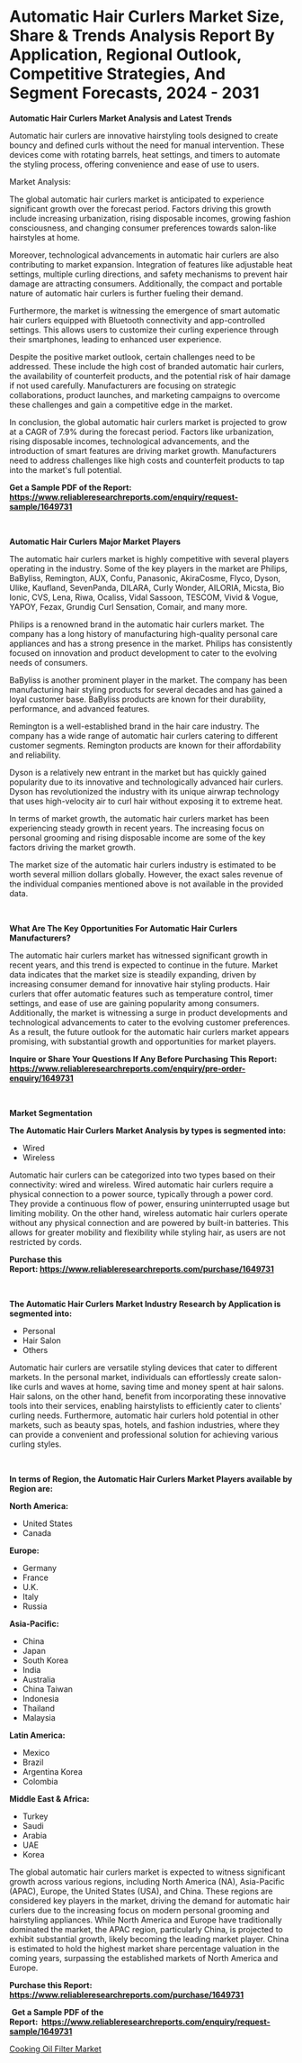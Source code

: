 <p><h1>Automatic Hair Curlers Market Size, Share & Trends Analysis Report By Application, Regional Outlook, Competitive Strategies, And Segment Forecasts, 2024 - 2031</h1></p><p><strong>Automatic Hair Curlers Market Analysis and Latest Trends</strong></p>
<p><p>Automatic hair curlers are innovative hairstyling tools designed to create bouncy and defined curls without the need for manual intervention. These devices come with rotating barrels, heat settings, and timers to automate the styling process, offering convenience and ease of use to users.</p><p>Market Analysis:</p><p>The global automatic hair curlers market is anticipated to experience significant growth over the forecast period. Factors driving this growth include increasing urbanization, rising disposable incomes, growing fashion consciousness, and changing consumer preferences towards salon-like hairstyles at home.</p><p>Moreover, technological advancements in automatic hair curlers are also contributing to market expansion. Integration of features like adjustable heat settings, multiple curling directions, and safety mechanisms to prevent hair damage are attracting consumers. Additionally, the compact and portable nature of automatic hair curlers is further fueling their demand.</p><p>Furthermore, the market is witnessing the emergence of smart automatic hair curlers equipped with Bluetooth connectivity and app-controlled settings. This allows users to customize their curling experience through their smartphones, leading to enhanced user experience.</p><p>Despite the positive market outlook, certain challenges need to be addressed. These include the high cost of branded automatic hair curlers, the availability of counterfeit products, and the potential risk of hair damage if not used carefully. Manufacturers are focusing on strategic collaborations, product launches, and marketing campaigns to overcome these challenges and gain a competitive edge in the market.</p><p>In conclusion, the global automatic hair curlers market is projected to grow at a CAGR of 7.9% during the forecast period. Factors like urbanization, rising disposable incomes, technological advancements, and the introduction of smart features are driving market growth. Manufacturers need to address challenges like high costs and counterfeit products to tap into the market's full potential.</p></p>
<p><strong>Get a Sample PDF of the Report:&nbsp; <a href="https://www.reliableresearchreports.com/enquiry/request-sample/1649731">https://www.reliableresearchreports.com/enquiry/request-sample/1649731</a></strong></p>
<p>&nbsp;</p>
<p><strong>Automatic Hair Curlers Major Market Players</strong></p>
<p><p>The automatic hair curlers market is highly competitive with several players operating in the industry. Some of the key players in the market are Philips, BaByliss, Remington, AUX, Confu, Panasonic, AkiraCosme, Flyco, Dyson, Ulike, Kaufland, SevenPanda, DILARA, Curly Wonder, AILORIA, Micsta, Bio Ionic, CVS, Lena, Riwa, Ocaliss, Vidal Sassoon, TESCOM, Vivid & Vogue, YAPOY, Fezax, Grundig Curl Sensation, Comair, and many more.</p><p>Philips is a renowned brand in the automatic hair curlers market. The company has a long history of manufacturing high-quality personal care appliances and has a strong presence in the market. Philips has consistently focused on innovation and product development to cater to the evolving needs of consumers.</p><p>BaByliss is another prominent player in the market. The company has been manufacturing hair styling products for several decades and has gained a loyal customer base. BaByliss products are known for their durability, performance, and advanced features.</p><p>Remington is a well-established brand in the hair care industry. The company has a wide range of automatic hair curlers catering to different customer segments. Remington products are known for their affordability and reliability.</p><p>Dyson is a relatively new entrant in the market but has quickly gained popularity due to its innovative and technologically advanced hair curlers. Dyson has revolutionized the industry with its unique airwrap technology that uses high-velocity air to curl hair without exposing it to extreme heat.</p><p>In terms of market growth, the automatic hair curlers market has been experiencing steady growth in recent years. The increasing focus on personal grooming and rising disposable income are some of the key factors driving the market growth.</p><p>The market size of the automatic hair curlers industry is estimated to be worth several million dollars globally. However, the exact sales revenue of the individual companies mentioned above is not available in the provided data.</p></p>
<p>&nbsp;</p>
<p><strong>What Are The Key Opportunities For Automatic Hair Curlers Manufacturers?</strong></p>
<p><p>The automatic hair curlers market has witnessed significant growth in recent years, and this trend is expected to continue in the future. Market data indicates that the market size is steadily expanding, driven by increasing consumer demand for innovative hair styling products. Hair curlers that offer automatic features such as temperature control, timer settings, and ease of use are gaining popularity among consumers. Additionally, the market is witnessing a surge in product developments and technological advancements to cater to the evolving customer preferences. As a result, the future outlook for the automatic hair curlers market appears promising, with substantial growth and opportunities for market players.</p></p>
<p><strong>Inquire or Share Your Questions If Any Before Purchasing This Report: <a href="https://www.reliableresearchreports.com/enquiry/pre-order-enquiry/1649731">https://www.reliableresearchreports.com/enquiry/pre-order-enquiry/1649731</a></strong></p>
<p>&nbsp;</p>
<p><strong>Market Segmentation</strong></p>
<p><strong>The Automatic Hair Curlers Market Analysis by types is segmented into:</strong></p>
<p><ul><li>Wired</li><li>Wireless</li></ul></p>
<p><p>Automatic hair curlers can be categorized into two types based on their connectivity: wired and wireless. Wired automatic hair curlers require a physical connection to a power source, typically through a power cord. They provide a continuous flow of power, ensuring uninterrupted usage but limiting mobility. On the other hand, wireless automatic hair curlers operate without any physical connection and are powered by built-in batteries. This allows for greater mobility and flexibility while styling hair, as users are not restricted by cords.</p></p>
<p><strong>Purchase this Report:&nbsp;<a href="https://www.reliableresearchreports.com/purchase/1649731">https://www.reliableresearchreports.com/purchase/1649731</a></strong></p>
<p>&nbsp;</p>
<p><strong>The Automatic Hair Curlers Market Industry Research by Application is segmented into:</strong></p>
<p><ul><li>Personal</li><li>Hair Salon</li><li>Others</li></ul></p>
<p><p>Automatic hair curlers are versatile styling devices that cater to different markets. In the personal market, individuals can effortlessly create salon-like curls and waves at home, saving time and money spent at hair salons. Hair salons, on the other hand, benefit from incorporating these innovative tools into their services, enabling hairstylists to efficiently cater to clients' curling needs. Furthermore, automatic hair curlers hold potential in other markets, such as beauty spas, hotels, and fashion industries, where they can provide a convenient and professional solution for achieving various curling styles.</p></p>
<p>&nbsp;</p>
<p><strong>In terms of Region, the Automatic Hair Curlers Market Players available by Region are:</strong></p>
<p>
    <p> <strong> North America: </strong>
        <ul>
            <li>United States</li>
            <li>Canada</li>
        </ul>
        </p> 
    <p> <strong> Europe: </strong>
        <ul>
            <li>Germany</li>
            <li>France</li>
            <li>U.K.</li>
            <li>Italy</li>
            <li>Russia</li>
        </ul>
        </p> 
    <p> <strong> Asia-Pacific: </strong>
        <ul>
            <li>China</li>
            <li>Japan</li>
            <li>South Korea</li>
            <li>India</li>
            <li>Australia</li>
            <li>China Taiwan</li>
            <li>Indonesia</li>
            <li>Thailand</li>
            <li>Malaysia</li>
        </ul>
        </p> 
    <p> <strong> Latin America: </strong>
        <ul>
            <li>Mexico</li>
            <li>Brazil</li>
            <li>Argentina Korea</li>
            <li>Colombia</li>
        </ul>
        </p> 
    <p> <strong> Middle East & Africa: </strong>
        <ul>
            <li>Turkey</li>
            <li>Saudi</li>
            <li>Arabia</li>
            <li>UAE</li>
            <li>Korea</li>
        </ul>
    </p>
    </p>
<p><p>The global automatic hair curlers market is expected to witness significant growth across various regions, including North America (NA), Asia-Pacific (APAC), Europe, the United States (USA), and China. These regions are considered key players in the market, driving the demand for automatic hair curlers due to the increasing focus on modern personal grooming and hairstyling appliances. While North America and Europe have traditionally dominated the market, the APAC region, particularly China, is projected to exhibit substantial growth, likely becoming the leading market player. China is estimated to hold the highest market share percentage valuation in the coming years, surpassing the established markets of North America and Europe.</p></p>
<p><strong>Purchase this Report: <a href="https://www.reliableresearchreports.com/purchase/1649731">https://www.reliableresearchreports.com/purchase/1649731</a></strong></p>
<p>&nbsp;<strong>Get a Sample PDF of the Report:&nbsp;&nbsp;<a href="https://www.reliableresearchreports.com/enquiry/request-sample/1649731">https://www.reliableresearchreports.com/enquiry/request-sample/1649731</a></strong></p>
<p><strong></strong></p>
<p><p><a href="https://github.com/wwwkeltoum/Market-Research-Report-List-1/blob/main/cooking-oil-filter-market.md">Cooking Oil Filter Market</a></p></p>